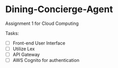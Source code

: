 # Dining-Concierge-Agent
Assignment 1 for Cloud Computing

Tasks:
+ [ ] Front-end User Interface
+ [ ] Utilize Lex
+ [ ] API Gateway
+ [ ] AWS Cognito for authentication
